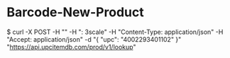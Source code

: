 # Barcode-New-Product
$ curl -X POST -H "" -H ": 3scale" -H "Content-Type: application/json" -H "Accept: application/json" -d "{
  \"upc\": \"4002293401102\"
}" "https://api.upcitemdb.com/prod/v1/lookup"

